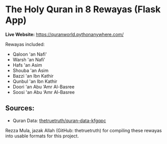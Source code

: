 # The Holy Quran in 8 Rewayas (Flask App)

**Live Website:** https://quranworld.pythonanywhere.com/

Rewayas included:
- Qaloon 'an Nafi'
- Warsh 'an Nafi'
- Hafs 'an Asim
- Shouba 'an Asim
- Bazzi 'an Ibn Kathir</a>
- Qunbul 'an Ibn Kathir 
- Doori 'an Abu ‘Amr Al-Basree</a>
- Soosi 'an Abu ‘Amr Al-Basree</a>
        
## Sources:
- Quran Data: [thetruetruth/quran-data-kfgqpc](https://github.com/thetruetruth/quran-data-kfgqpc)

Rezza Mula, jazak Allah (GitHub: thetruetruth) for compiling these rewayas into usable formats for this project. 
